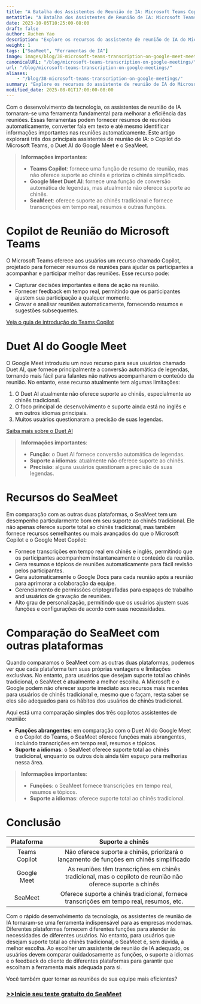 ```yaml
---
title: "A Batalha dos Assistentes de Reunião de IA: Microsoft Teams Copilot vs. Google Meet"
metatitle: "A Batalha dos Assistentes de Reunião de IA: Microsoft Teams Copilot vs. Google Meet"
date: 2023-10-05T10:25:00-08:00
draft: false
author: Xuchen Yao
description: "Explore os recursos do assistente de reunião de IA do Microsoft Teams e do Google Meet, comparando o suporte de cada plataforma para o chinês tradicional. O SeaMeet oferece suporte ao chinês tradicional, oferecendo transcrições em tempo real, resumos e muito mais."
weight: 1
tags: ["SeaMeet", "Ferramentas de IA"]
image: images/blog/38-microsoft-teams-transcription-on-google-meet-meetings/38-microsoft-teams-transcription-on-google-meet-meetings.jpeg
canonicalURL: "/blog/microsoft-teams-transcription-on-google-meetings/"
url: "/blog/microsoft-teams-transcription-on-google-meetings/"
aliases:
    - "/blog/38-microsoft-teams-transcription-on-google-meetings/"
summary: "Explore os recursos do assistente de reunião de IA do Microsoft Teams e do Google Meet, comparando o suporte de cada plataforma para o chinês tradicional. O SeaMeet oferece suporte ao chinês tradicional, oferecendo transcrições em tempo real, resumos e muito mais."
modified_date: 2025-08-01T17:00:00-08:00
---
```


Com o desenvolvimento da tecnologia, os assistentes de reunião de IA tornaram-se uma ferramenta fundamental para melhorar a eficiência das reuniões. Essas ferramentas podem fornecer resumos de reuniões automaticamente, converter fala em texto e até mesmo identificar informações importantes nas reuniões automaticamente. Este artigo explorará três dos principais assistentes de reunião de IA: o Copilot do Microsoft Teams, o Duet AI do Google Meet e o SeaMeet.

> **Informações importantes**:
> - **Teams Copilot**: fornece uma função de resumo de reunião, mas não oferece suporte ao chinês e prioriza o chinês simplificado.
> - **Google Meet Duet AI**: fornece uma função de conversão automática de legendas, mas atualmente não oferece suporte ao chinês.
> - **SeaMeet**: oferece suporte ao chinês tradicional e fornece transcrições em tempo real, resumos e outras funções.

# **Copilot de Reunião do Microsoft Teams**

O Microsoft Teams oferece aos usuários um recurso chamado Copilot, projetado para fornecer resumos de reuniões para ajudar os participantes a acompanhar e participar melhor das reuniões. Esse recurso pode:
- Capturar decisões importantes e itens de ação na reunião.
- Fornecer feedback em tempo real, permitindo que os participantes ajustem sua participação a qualquer momento.
- Gravar e analisar reuniões automaticamente, fornecendo resumos e sugestões subsequentes.

[Veja o guia de introdução do Teams Copilot](https://support.microsoft.com/en-us/office/get-started-with-copilot-in-microsoft-teams-meetings-0bf9dd3c-96f7-44e2-8bb8-790bedf066b1)


# **Duet AI do Google Meet**

O Google Meet introduziu um novo recurso para seus usuários chamado Duet AI, que fornece principalmente a conversão automática de legendas, tornando mais fácil para falantes não nativos acompanharem o conteúdo da reunião. No entanto, esse recurso atualmente tem algumas limitações:
1. O Duet AI atualmente não oferece suporte ao chinês, especialmente ao chinês tradicional.
2. O foco principal de desenvolvimento e suporte ainda está no inglês e em outros idiomas principais.
3. Muitos usuários questionaram a precisão de suas legendas.

[Saiba mais sobre o Duet AI](https://workspaceupdates.googleblog.com/2023/08/duet-ai-translated-captions.html)

> **Informações importantes**:
> - **Função**: o Duet AI fornece conversão automática de legendas.
> - **Suporte a idiomas**: atualmente não oferece suporte ao chinês.
> - **Precisão**: alguns usuários questionam a precisão de suas legendas.

# **Recursos do SeaMeet**

Em comparação com as outras duas plataformas, o SeaMeet tem um desempenho particularmente bom em seu suporte ao chinês tradicional. Ele não apenas oferece suporte total ao chinês tradicional, mas também fornece recursos semelhantes ou mais avançados do que o Microsoft Copilot e o Google Meet Copilot:
- Fornece transcrições em tempo real em chinês e inglês, permitindo que os participantes acompanhem instantaneamente o conteúdo da reunião.
- Gera resumos e tópicos de reuniões automaticamente para fácil revisão pelos participantes.
- Gera automaticamente o Google Docs para cada reunião após a reunião para aprimorar a colaboração da equipe.
- Gerenciamento de permissões criptografadas para espaços de trabalho and usuários de gravação de reuniões.
- Alto grau de personalização, permitindo que os usuários ajustem suas funções e configurações de acordo com suas necessidades.


# **Comparação do SeaMeet com outras plataformas**

Quando comparamos o SeaMeet com as outras duas plataformas, podemos ver que cada plataforma tem suas próprias vantagens e limitações exclusivas. No entanto, para usuários que desejam suporte total ao chinês tradicional, o SeaMeet é atualmente a melhor escolha. A Microsoft e o Google podem não oferecer suporte imediato aos recursos mais recentes para usuários de chinês tradicional e, mesmo que o façam, resta saber se eles são adequados para os hábitos dos usuários de chinês tradicional.

Aqui está uma comparação simples dos três copilotos assistentes de reunião:

- **Funções abrangentes**: em comparação com o Duet AI do Google Meet e o Copilot do Teams, o SeaMeet oferece funções mais abrangentes, incluindo transcrições em tempo real, resumos e tópicos.
- **Suporte a idiomas**: o SeaMeet oferece suporte total ao chinês tradicional, enquanto os outros dois ainda têm espaço para melhorias nessa área.

> **Informações importantes**:
> - **Funções**: o SeaMeet fornece transcrições em tempo real, resumos e tópicos.
> - **Suporte a idiomas**: oferece suporte total ao chinês tradicional.

# **Conclusão**

| Plataforma | |Suporte a chinês |
|:-----------------------------------:|----------|:-----------------:|
| Teams Copilot || Não oferece suporte a chinês, priorizará o lançamento de funções em chinês simplificado |
| Google Meet | |As reuniões têm transcrições em chinês tradicional, mas o copiloto de reunião não oferece suporte a chinês |
| SeaMeet || Oferece suporte a chinês tradicional, fornece transcrições em tempo real, resumos, etc. |


Com o rápido desenvolvimento da tecnologia, os assistentes de reunião de IA tornaram-se uma ferramenta indispensável para as empresas modernas. Diferentes plataformas fornecem diferentes funções para atender às necessidades de diferentes usuários. No entanto, para usuários que desejam suporte total ao chinês tradicional, o SeaMeet é, sem dúvida, a melhor escolha. Ao escolher um assistente de reunião de IA adequado, os usuários devem comparar cuidadosamente as funções, o suporte a idiomas e o feedback do cliente de diferentes plataformas para garantir que escolham a ferramenta mais adequada para si.



Você também quer tornar as reuniões de sua equipe mais eficientes?

### [>>Inicie seu teste gratuito do SeaMeet](https://meet.seasalt.ai/?utm_source=blog)

